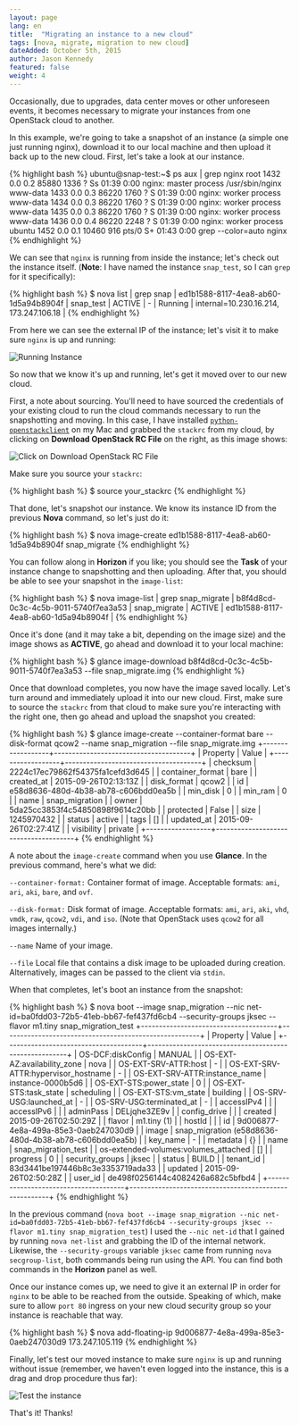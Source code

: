 ```yaml
---
layout: page
lang: en
title:  "Migrating an instance to a new cloud"
tags: [nova, migrate, migration to new cloud]
dateAdded: October 5th, 2015
author: Jason Kennedy
featured: false
weight: 4
---
```


Occasionally, due to upgrades, data center moves or other unforeseen events, it becomes necessary to migrate your instances from one OpenStack cloud to another.

In this example, we're going to take a snapshot of an instance (a simple one just running nginx), download it to our local machine and then upload it back up to the new cloud. First, let's take a look at our instance.

{% highlight bash %}
ubuntu@snap-test:~$ ps aux | grep nginx
root      1432  0.0  0.2  85880  1336 ?        Ss   01:39   0:00 nginx: master process /usr/sbin/nginx
www-data  1433  0.0  0.3  86220  1760 ?        S    01:39   0:00 nginx: worker process
www-data  1434  0.0  0.3  86220  1760 ?        S    01:39   0:00 nginx: worker process
www-data  1435  0.0  0.3  86220  1760 ?        S    01:39   0:00 nginx: worker process
www-data  1436  0.0  0.4  86220  2248 ?        S    01:39   0:00 nginx: worker process
ubuntu    1452  0.0  0.1  10460   916 pts/0    S+   01:43   0:00 grep --color=auto nginx
{% endhighlight %}

We can see that `nginx` is running from inside the instance; let's check out the instance itself.
(**Note**: I have named the instance `snap_test`, so I can `grep` for it specifically):

{% highlight bash %}
$ nova list | grep snap
| ed1b1588-8117-4ea8-ab60-1d5a94b8904f | snap_test                    | ACTIVE  | -          | Running     | internal=10.230.16.214, 173.247.106.18 |
{% endhighlight %}

From here we can see the external IP of the instance; let's visit it to make sure `nginx` is up and running:

![Running Instance]({{site.baseurl}}/img/Running_Instance.png)


So now that we know it's up and running, let's get it moved over to our new cloud.

First, a note about sourcing. You'll need to have sourced the credentials of your existing cloud to run the cloud commands necessary to run the snapshotting and moving. In this case, I have installed [`python-openstackclient`](https://github.com/openstack/python-openstackclient) on my Mac and grabbed the `stackrc` from my cloud, by clicking on **Download OpenStack RC File** on the right, as this image shows:

![Click on Download OpenStack RC File]({{site.baseurl}}/img/Download_RC_File.png)

Make sure you source your `stackrc`:

{% highlight bash %}
$ source your_stackrc
{% endhighlight %}

That done, let's snapshot our instance. We know its instance ID from the previous **Nova** command, so let's just do it:

{% highlight bash %}
$ nova image-create ed1b1588-8117-4ea8-ab60-1d5a94b8904f snap_migrate
{% endhighlight %}

You can follow along in **Horizon** if you like; you should see the **Task** of your instance change to snapshotting and then uploading. After that, you should be able to see your snapshot in the `image-list`:

{% highlight bash %}
$ nova image-list | grep snap_migrate
| b8f4d8cd-0c3c-4c5b-9011-5740f7ea3a53 | snap_migrate                      | ACTIVE | ed1b1588-8117-4ea8-ab60-1d5a94b8904f |
{% endhighlight %}

Once it's done (and it may take a bit, depending on the image size) and the image shows as **ACTIVE**, go ahead and download it to your local machine:


{% highlight bash %}
$ glance image-download b8f4d8cd-0c3c-4c5b-9011-5740f7ea3a53 --file snap_migrate.img
{% endhighlight %}

Once that download completes, you now have the image saved locally. Let's turn around and immediately upload it into our new cloud. First, make sure to source the `stackrc` from that cloud to make sure you're interacting with the right one, then go ahead and upload the snapshot you created:

{% highlight bash %}
$ glance image-create --container-format bare --disk-format qcow2 --name snap_migration --file snap_migrate.img
+------------------+--------------------------------------+
| Property         | Value                                |
+------------------+--------------------------------------+
| checksum         | 2224c17ec79862f54375fa1cefd3d645     |
| container_format | bare                                 |
| created_at       | 2015-09-26T02:13:13Z                 |
| disk_format      | qcow2                                |
| id               | e58d8636-480d-4b38-ab78-c606bdd0ea5b |
| min_disk         | 0                                    |
| min_ram          | 0                                    |
| name             | snap_migration                       |
| owner            | 5da25cc3853f4c54850898f9614c20bb     |
| protected        | False                                |
| size             | 1245970432                           |
| status           | active                               |
| tags             | []                                   |
| updated_at       | 2015-09-26T02:27:41Z                 |
| visibility       | private                              |
+------------------+--------------------------------------+
{% endhighlight %}

A note about the `image-create` command when you use **Glance**. In the previous command, here's what we did:

`--container-format:` Container format of image. Acceptable formats: `ami`,
`ari`, `aki`, `bare`, and `ovf`.

`--disk-format:` Disk format of image. Acceptable formats: `ami`, `ari`,
`aki`, `vhd`, `vmdk`, `raw`, `qcow2`, `vdi`, and `iso`. (Note that OpenStack uses `qcow2` for all images internally.)

`--name` Name of your image.

`--file` Local file that contains a disk image to be uploaded
during creation. Alternatively, images can be passed
to the client via `stdin`.

When that completes, let's boot an instance from the snapshot:

{% highlight bash %}
$ nova boot --image snap_migration --nic net-id=ba0fdd03-72b5-41eb-bb67-fef437fd6cb4 --security-groups jksec --flavor m1.tiny snap_migration_test
+--------------------------------------+-------------------------------------------------------+
| Property                             | Value                                                 |
+--------------------------------------+-------------------------------------------------------+
| OS-DCF:diskConfig                    | MANUAL                                                |
| OS-EXT-AZ:availability_zone          | nova                                                  |
| OS-EXT-SRV-ATTR:host                 | -                                                     |
| OS-EXT-SRV-ATTR:hypervisor_hostname  | -                                                     |
| OS-EXT-SRV-ATTR:instance_name        | instance-0000b5d6                                     |
| OS-EXT-STS:power_state               | 0                                                     |
| OS-EXT-STS:task_state                | scheduling                                            |
| OS-EXT-STS:vm_state                  | building                                              |
| OS-SRV-USG:launched_at               | -                                                     |
| OS-SRV-USG:terminated_at             | -                                                     |
| accessIPv4                           |                                                       |
| accessIPv6                           |                                                       |
| adminPass                            | DELjqhe3ZE9v                                          |
| config_drive                         |                                                       |
| created                              | 2015-09-26T02:50:29Z                                  |
| flavor                               | m1.tiny (1)                                           |
| hostId                               |                                                       |
| id                                   | 9d006877-4e8a-499a-85e3-0aeb247030d9                  |
| image                                | snap_migration (e58d8636-480d-4b38-ab78-c606bdd0ea5b) |
| key_name                             | -                                                     |
| metadata                             | {}                                                    |
| name                                 | snap_migration_test                                   |
| os-extended-volumes:volumes_attached | []                                                    |
| progress                             | 0                                                     |
| security_groups                      | jksec                                                 |
| status                               | BUILD                                                 |
| tenant_id                            | 83d3441be197446b8c3e3353719ada33                      |
| updated                              | 2015-09-26T02:50:28Z                                  |
| user_id                              | de498f0256144c4082426a682c5bfbd4                      |
+--------------------------------------+-------------------------------------------------------+
{% endhighlight %}

In the previous command (`nova boot --image snap_migration --nic net-id=ba0fdd03-72b5-41eb-bb67-fef437fd6cb4 --security-groups jksec --flavor m1.tiny snap_migration_test`) I used the `--nic net-id` that I gained by running `nova net-list` and grabbing the ID of the internal network. Likewise, the `--security-groups` variable `jksec` came from running `nova secgroup-list`, both commands being run using the API. You can find both commands in the **Horizon** panel as well.

Once our instance comes up, we need to give it an external IP in order for `nginx` to be able to be reached from the outside. Speaking of which, make sure to allow `port 80` ingress on your new cloud security group so your instance is reachable that way.

{% highlight bash %}
$ nova add-floating-ip 9d006877-4e8a-499a-85e3-0aeb247030d9 173.247.105.119
{% endhighlight %}

Finally, let's test our moved instance to make sure `nginx` is up and running without issue (remember, we haven't even logged into the instance, this is a drag and drop procedure thus far):

![Test the instance]({{site.baseurl}}/img/Test_the_Instance.png)

That's it! Thanks!
